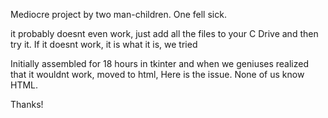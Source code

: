 Mediocre project by two man-children. One fell sick.

it probably doesnt even work, just add all the files to your C Drive and then try it. If it doesnt work, it is what it is, we tried

Initially assembled for 18 hours in tkinter and when we geniuses realized that it wouldnt work, moved to html,  Here is the issue. None of us know HTML.

Thanks!
